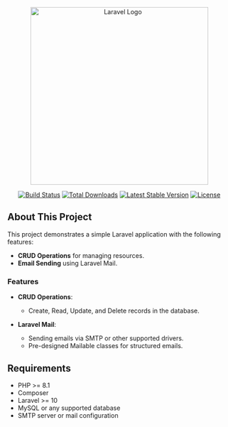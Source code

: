 <p align="center"><a href="https://laravel.com" target="_blank"><img src="https://raw.githubusercontent.com/laravel/art/master/logo-lockup/5%20SVG/2%20CMYK/1%20Full%20Color/laravel-logolockup-cmyk-red.svg" width="400" alt="Laravel Logo"></a></p>

<p align="center">
<a href="https://github.com/laravel/framework/actions"><img src="https://github.com/laravel/framework/workflows/tests/badge.svg" alt="Build Status"></a>
<a href="https://packagist.org/packages/laravel/framework"><img src="https://img.shields.io/packagist/dt/laravel/framework" alt="Total Downloads"></a>
<a href="https://packagist.org/packages/laravel/framework"><img src="https://img.shields.io/packagist/v/laravel/framework" alt="Latest Stable Version"></a>
<a href="https://packagist.org/packages/laravel/framework"><img src="https://img.shields.io/packagist/l/laravel/framework" alt="License"></a>
</p>

## About This Project

This project demonstrates a simple Laravel application with the following features:  
- **CRUD Operations** for managing resources.  
- **Email Sending** using Laravel Mail.  

### Features

- **CRUD Operations**:
  - Create, Read, Update, and Delete records in the database.
  
- **Laravel Mail**:
  - Sending emails via SMTP or other supported drivers.
  - Pre-designed Mailable classes for structured emails.

## Requirements

- PHP >= 8.1
- Composer
- Laravel >= 10
- MySQL or any supported database
- SMTP server or mail configuration

